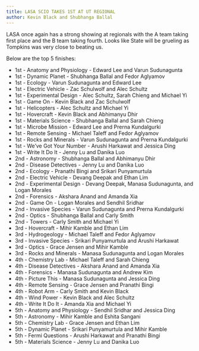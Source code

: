 ```yaml
---
title: LASA SCIO TAKES 1ST AT UT REGIONAL
author: Kevin Black and Shubhanga Ballal
---
```

LASA once again has a strong showing at regionals with the A team taking first place and the B team taking fourth. Looks like State will be grueling as Tompkins was very close to beating us.

Below are the top 5 finishes:

* 1st - Anatomy and Physiology - Edward Lee and Varun Sudunagunta
* 1st - Dynamic Planet - Shubhanga Ballal and Fedor Aglyamov
* 1st - Ecology - Varun Sudunagunta and Edward Lee
* 1st - Electric Vehicle - Zac Schulwolf and Alec Schultz
* 1st - Experimental Design - Alec Schultz, Sarah Chieng and Michael Yi
* 1st - Game On - Kevin Black and Zac Schulwolf
* 1st - Helicopters - Alec Schultz and Michael Yi
* 1st - Hovercraft - Kevin Black and Abhimanyu Dhir
* 1st - Materials Science - Shubhanga Ballal and Sarah Chieng
* 1st - Microbe Mission - Edward Lee and Prerna Kundalgurki
* 1st - Remote Sensing - Michael Taleff and Fedor Aglyamov
* 1st - Rocks and Minerals - Varun Sudunagunta and Prerna Kundalgurki
* 1st - We’ve Got Your Number - Arushi Harkawat and Jessica Ding
* 1st - Write It Do It - Jenny Lu and Danika Luo
* 2nd - Astronomy - Shubhanga Ballal and Abhimanyu Dhir
* 2nd - Disease Detectives - Jenny Lu and Danika Luo
* 2nd - Ecology - Pranathi Bingi and Srikari Punyamurtula
* 2nd - Electric Vehicle - Devang Deepak and Ethan Lim
* 2nd - Experimental Design - Devang Deepak, Manasa Sudunagunta, and Logan Morales
* 2nd - Forensics - Akshara Anand and Amanda Xia
* 2nd - Game On - Logan Morales and Sendhil Sridhar
* 2nd - Invasive Species - Varun Sudunagunta and Prerna Kundalgurki
* 2nd - Optics - Shubhanga Ballal and Carly Smith
* 2nd - Towers - Carly Smith and Michael Yi
* 3rd - Hovercraft - Mihir Kamble and Ethan Lim
* 3rd - Hydrogeology - Michael Taleff and Fedor Aglyamov
* 3rd - Invasive Species - Srikari Punyamurtula and Arushi Harkawat
* 3rd - Optics - Grace Jensen and Mihir Kamble
* 3rd - Rocks and Minerals - Manasa Sudunagunta and Logan Morales
* 4th - Chemistry Lab - Michael Taleff and Sarah Chieng
* 4th - Disease Detectives - Akshara Anand and Amanda Xia
* 4th - Forensics - Manasa Sudunagunta and Andrew Kim
* 4th - Picture This - Manasa Sudunagunta and Jessica Ding
* 4th - Remote Sensing - Grace Jensen and Pranathi Bingi
* 4th - Robot Arm - Carly Smith and Kevin Black
* 4th - Wind Power - Kevin Black and Alec Schultz
* 4th - Write It Do It - Amanda Xia and Michael Yi
* 5th - Anatomy and Physiology - Sendhil Sridhar and Jessica Ding
* 5th - Astronomy - Mihir Kamble and Eshita Sangani
* 5th - Chemistry Lab - Grace Jensen and Ethan Lim
* 5th - Dynamic Planet - Srikari Punyamurtula and Mihir Kamble
* 5th - Fermi Questions - Arushi Harkawat and Pranathi Bingi
* 5th - Materials Science - Jenny Lu and Danika Luo
